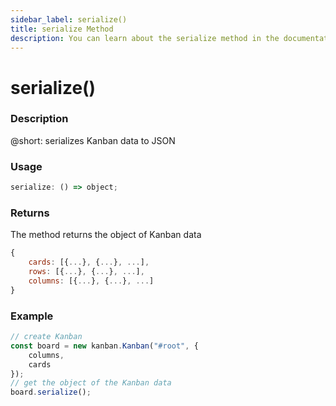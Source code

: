 ```yaml
---
sidebar_label: serialize()
title: serialize Method
description: You can learn about the serialize method in the documentation of the DHTMLX JavaScript Kanban library. Browse developer guides and API reference, try out code examples and live demos, and download a free 30-day evaluation version of DHTMLX Kanban.
---
```


# serialize()

### Description

@short: serializes Kanban data to JSON

### Usage

~~~jsx {}
serialize: () => object;
~~~

### Returns

The method returns the object of Kanban data  

~~~jsx {}
{
	cards: [{...}, {...}, ...],
	rows: [{...}, {...}, ...],
	columns: [{...}, {...}, ...]
}
~~~

### Example

~~~jsx {7}
// create Kanban
const board = new kanban.Kanban("#root", {
	columns,
	cards
});
// get the object of the Kanban data
board.serialize();
~~~
